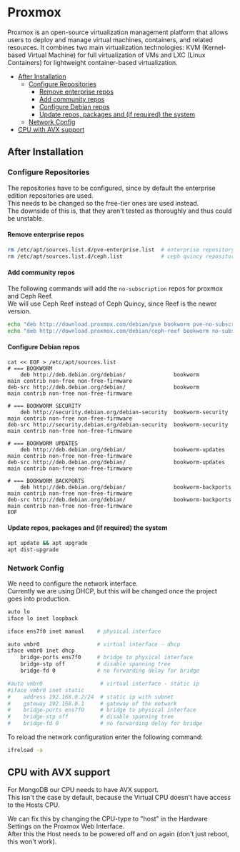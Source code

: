# Proxmox

Proxmox is an open-source virtualization management platform that allows users to deploy and manage virtual machines, containers, and related resources. It combines two main virtualization technologies: KVM (Kernel-based Virtual Machine) for full virtualization of VMs and LXC (Linux Containers) for lightweight container-based virtualization.

- [After Installation](#after-installation)
  - [Configure Repositories](#configure-repositories)
    - [Remove enterprise repos](#remove-enterprise-repos)
    - [Add community repos](#add-community-repos)
    - [Configure Debian repos](#configure-debian-repos)
    - [Update repos, packages and (if required) the system](#update-repos-packages-and-if-required-the-system)
  - [Network Config](#network-config)
- [CPU with AVX support](#cpu-with-avx-support)

<!-- 
TODO
## Installation
-->

## After Installation

### Configure Repositories

The repositories have to be configured, since by default the enterprise edition repositories are used.  
This needs to be changed so the free-tier ones are used instead.  
The downside of this is, that they aren't tested as thoroughly and thus could be unstable.

#### Remove enterprise repos

```bash
rm /etc/apt/sources.list.d/pve-enterprise.list  # enterprise repository for proxmox (requires subscription)
rm /etc/apt/sources.list.d/ceph.list            # ceph quincy repository (requires subscription)
```

#### Add community repos

The following commands will add the `no-subscription` repos for proxmox and Ceph Reef.  
We will use Ceph Reef instead of Ceph Quincy, since Reef is the newer version.

```bash
echo "deb http://download.proxmox.com/debian/pve bookworm pve-no-subscription" > /etc/apt/sources.list.d/pve-no-subscription.list 
echo "deb http://download.proxmox.com/debian/ceph-reef bookworm no-subscription" > /etc/apt/sources.list.d/ceph-reef.list 
```

#### Configure Debian repos

```
cat << EOF > /etc/apt/sources.list
# === BOOKWORM
    deb http://deb.debian.org/debian/               bookworm            main contrib non-free non-free-firmware
deb-src http://deb.debian.org/debian/               bookworm            main contrib non-free non-free-firmware

# === BOOKWORM SECURITY
    deb http://security.debian.org/debian-security  bookworm-security   main contrib non-free non-free-firmware
deb-src http://security.debian.org/debian-security  bookworm-security   main contrib non-free non-free-firmware

# === BOOKWORM UPDATES
    deb http://deb.debian.org/debian/               bookworm-updates    main contrib non-free non-free-firmware
deb-src http://deb.debian.org/debian/               bookworm-updates    main contrib non-free non-free-firmware

# === BOOKWORM BACKPORTS
    deb http://deb.debian.org/debian/               bookworm-backports  main contrib non-free non-free-firmware
deb-src http://deb.debian.org/debian/               bookworm-backports  main contrib non-free non-free-firmware
EOF
```

#### Update repos, packages and (if required) the system

```bash
apt update && apt upgrade
apt dist-upgrade
```

### Network Config

We need to configure the network interface.  
Currently we are using DHCP, but this will be changed once the project goes into production.

```bash
auto lo
iface lo inet loopback

iface ens7f0 inet manual    # physical interface

auto vmbr0                  # virtual interface - dhcp
iface vmbr0 inet dhcp
    bridge-ports ens7f0     # bridge to physical interface
    bridge-stp off          # disable spanning tree
    bridge-fd 0             # no forwarding delay for bridge

#auto vmbr0                  # virtual interface - static ip
#iface vmbr0 inet static
#    address 192.168.0.2/24  # static ip with subnet
#    gateway 192.168.0.1     # gateway of the network
#    bridge-ports ens7f0     # bridge to physical interface
#    bridge-stp off          # disable spanning tree
#    bridge-fd 0             # no forwarding delay for bridge
```

To reload the network configuration enter the following command:

```bash
ifreload -a
```

## CPU with AVX support

For MongoDB our CPU needs to have AVX support.  
This isn't the case by default, because the Virtual CPU doesn't have access to the Hosts CPU.

We can fix this by changing the CPU-type to "host" in the Hardware Settings on the Proxmox Web Interface.  
After this the Host needs to be powered off and on again (don't just reboot, this won't work).
